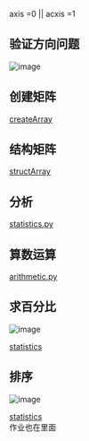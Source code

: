 axis =0 || acxis =1
## 验证方向问题

![image](./axis0-1.png)

## 创建矩阵

[createArray](./createArray.py)

## 结构矩阵

[structArray](./structArray.py)

## 分析

[statistics.py](./statistics.py)

## 算数运算

[arithmetic.py](./arithmetic.py)

## 求百分比

![image](./axis0-2.png)

[statistics](./statistics.py)

## 排序



![image](./axis0-3.png)

[statistics](./statistics.py)  
作业也在里面
